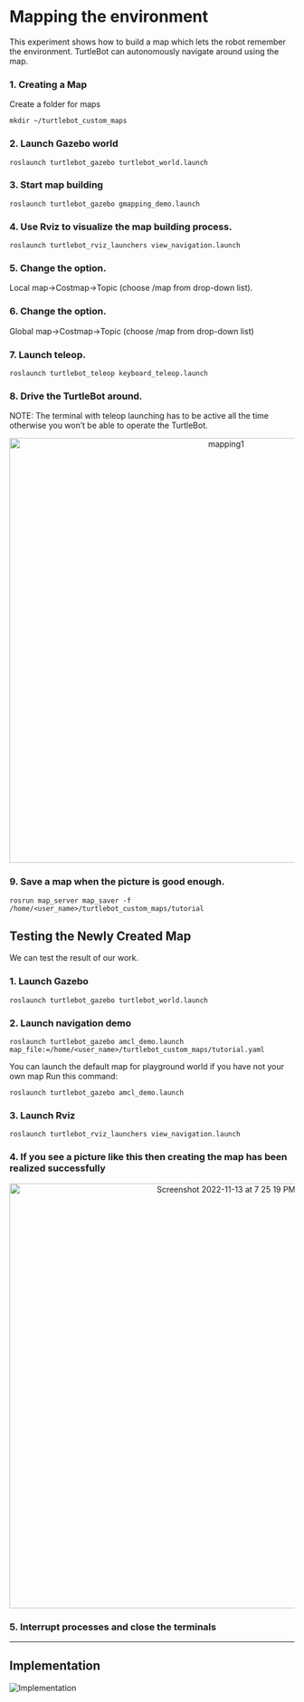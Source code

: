 # Mapping the environment

This experiment shows how to build a map which lets the robot remember the environment. TurtleBot can autonomously navigate around using the map.

### 1. Creating a Map
Create a folder for maps
```
mkdir ~/turtlebot_custom_maps 
```
### 2. Launch Gazebo world
```
roslaunch turtlebot_gazebo turtlebot_world.launch
```

### 3. Start map building
```
roslaunch turtlebot_gazebo gmapping_demo.launch
```

### 4. Use Rviz to visualize the map building process.
```
roslaunch turtlebot_rviz_launchers view_navigation.launch
```

### 5. Change the option.
Local map->Costmap->Topic (choose /map from drop-down list).

### 6. Change the option.

Global map->Costmap->Topic (choose /map from drop-down list)

### 7. Launch teleop.
```
roslaunch turtlebot_teleop keyboard_teleop.launch
```

### 8. Drive the TurtleBot around.
NOTE: The terminal with teleop launching has to be active all the time otherwise you won’t be able to operate the TurtleBot.

<p align="center">
<img width="750" alt="mapping1" src="https://user-images.githubusercontent.com/44544565/201525126-76d40dc1-cdc7-4d6e-9f57-a8943de7d14c.png">
</p>

### 9. Save a map when the picture is good enough.

```
rosrun map_server map_saver -f /home/<user_name>/turtlebot_custom_maps/tutorial
```

## Testing the Newly Created Map
We can test the result of our work.
### 1. Launch Gazebo
```
roslaunch turtlebot_gazebo turtlebot_world.launch
```

### 2. Launch navigation demo
```
roslaunch turtlebot_gazebo amcl_demo.launch map_file:=/home/<user_name>/turtlebot_custom_maps/tutorial.yaml
```
You can launch the default map for playground world if you have not your own map
Run this command:
```
roslaunch turtlebot_gazebo amcl_demo.launch
```

### 3. Launch Rviz
```
roslaunch turtlebot_rviz_launchers view_navigation.launch
```

### 4. If you see a picture like this then creating the map has been realized successfully
<p align="center">
<img width="750" alt="Screenshot 2022-11-13 at 7 25 19 PM" src="https://user-images.githubusercontent.com/44544565/201525520-9e927a50-103f-4e0f-a3a0-ed26137f13d1.png">
</p>

### 5. Interrupt processes and close the terminals
-------------
## Implementation
![Implementation](https://youtu.be/Z2DBJi2g5F4)

